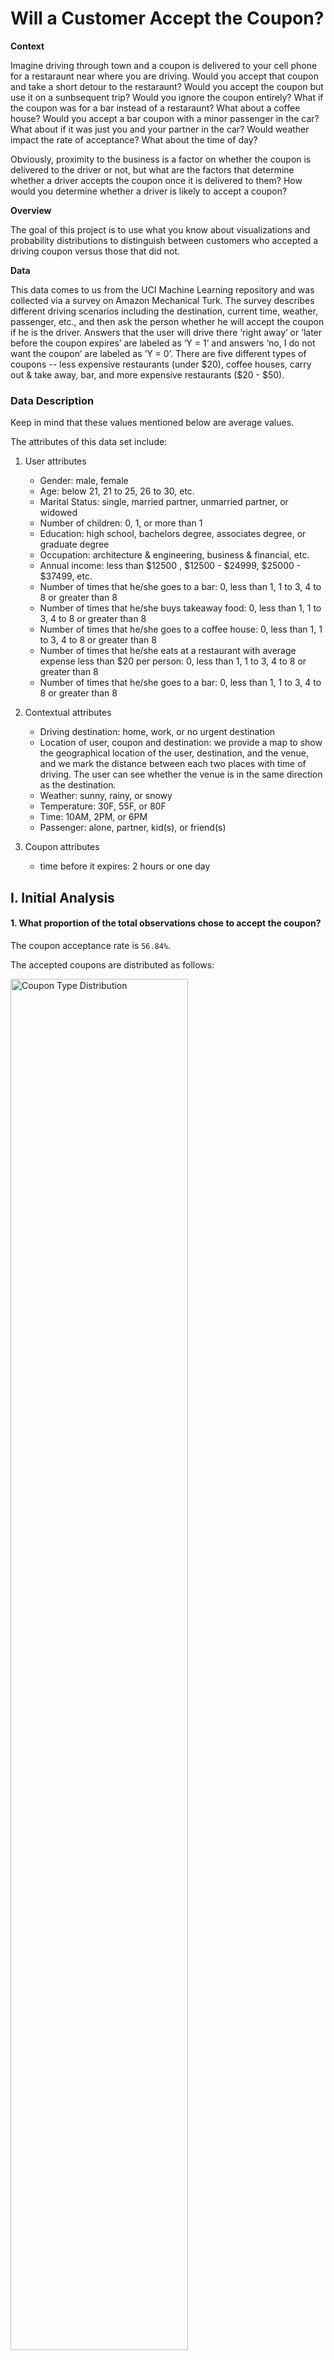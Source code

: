# Will a Customer Accept the Coupon?

**Context**

Imagine driving through town and a coupon is delivered to your cell phone for a restaraunt near where you are driving. Would you accept that coupon and take a short detour to the restaraunt? Would you accept the coupon but use it on a sunbsequent trip? Would you ignore the coupon entirely? What if the coupon was for a bar instead of a restaraunt? What about a coffee house? Would you accept a bar coupon with a minor passenger in the car? What about if it was just you and your partner in the car? Would weather impact the rate of acceptance? What about the time of day?

Obviously, proximity to the business is a factor on whether the coupon is delivered to the driver or not, but what are the factors that determine whether a driver accepts the coupon once it is delivered to them? How would you determine whether a driver is likely to accept a coupon?

**Overview**

The goal of this project is to use what you know about visualizations and probability distributions to distinguish between customers who accepted a driving coupon versus those that did not.

**Data**

This data comes to us from the UCI Machine Learning repository and was collected via a survey on Amazon Mechanical Turk. The survey describes different driving scenarios including the destination, current time, weather, passenger, etc., and then ask the person whether he will accept the coupon if he is the driver. Answers that the user will drive there ‘right away’ or ‘later before the coupon expires’ are labeled as ‘Y = 1’ and answers ‘no, I do not want the coupon’ are labeled as ‘Y = 0’.  There are five different types of coupons -- less expensive restaurants (under $20), coffee houses, carry out & take away, bar, and more expensive restaurants ($20 - $50).

### Data Description
Keep in mind that these values mentioned below are average values.

The attributes of this data set include:
1. User attributes
    -  Gender: male, female
    -  Age: below 21, 21 to 25, 26 to 30, etc.
    -  Marital Status: single, married partner, unmarried partner, or widowed
    -  Number of children: 0, 1, or more than 1
    -  Education: high school, bachelors degree, associates degree, or graduate degree
    -  Occupation: architecture & engineering, business & financial, etc.
    -  Annual income: less than $12500 , $12500 - $24999, $25000 - $37499, etc.
    -  Number of times that he/she goes to a bar: 0, less than 1, 1 to 3, 4 to 8 or greater than 8
    -  Number of times that he/she buys takeaway food: 0, less than 1, 1 to 3, 4 to 8 or greater
       than 8
    -  Number of times that he/she goes to a coffee house: 0, less than 1, 1 to 3, 4 to 8 or
       greater than 8
    -  Number of times that he/she eats at a restaurant with average expense less than $20 per
       person: 0, less than 1, 1 to 3, 4 to 8 or greater than 8
    -  Number of times that he/she goes to a bar: 0, less than 1, 1 to 3, 4 to 8 or greater than 8
   
2. Contextual attributes
    - Driving destination: home, work, or no urgent destination
    - Location of user, coupon and destination: we provide a map to show the geographical
      location of the user, destination, and the venue, and we mark the distance between each
      two places with time of driving. The user can see whether the venue is in the same
      direction as the destination.
    - Weather: sunny, rainy, or snowy
    - Temperature: 30F, 55F, or 80F
    - Time: 10AM, 2PM, or 6PM
    - Passenger: alone, partner, kid(s), or friend(s)

3. Coupon attributes
    - time before it expires: 2 hours or one day

## I. Initial Analysis

#### 1. What proportion of the total observations chose to accept the coupon?

The coupon acceptance rate is `56.84%`.

The accepted coupons are distributed as follows:

<img src="images/CouponTypeDistribution.png" alt="Coupon Type Distribution" width="75%">

Coffee House coupons are the best performers, they will be further analyzed below.

## II. Bar coupons analysis

#### 1. What proportion of bar coupons were accepted?

41.00% of bar coupons were accepted.

<img src="images/proportionBar.png" alt="Figure 2.1">

#### 2. Identifying behavior around bar attendance

**2.1 Behaviour Analysis**

The acceptance of Bar coupons is primarily influenced by driver habits.  

The acceptance rate decreases when there are more than 3 visits a month.

<img src="images/ProportionFrequency.png" alt="Figure 2.2" width="75%">

$\color{green}{Hypothesis}$`Bar coupon acceptance is driven by people that go to bars up to 3 times per month.` dd

Created two audiences (Low and High Frequency) based on bar attendance. The definitions are as follows:

- *<font color=gray> Low-frequency Audience:</font> those who went to a bar 3 or fewer times a month*
- *<font color=gray> High-frequency Audience:</font> those who went to a bar more than 3 times a month*

The majority of coupons are coming from low-frequency participants.

**2.2 Takeaways on Bar Coupons

$\color{red}{Conclusion}$
**Offer more coupons to new participants and new attendees.**

## III. Coffee House coupons analysis

#### 1. What proportion of coffee house coupons were accepted?

`49.9%` of Coffee House coupons were accepted.

<img src="images/proportionCoffee.png" alt="Coffee proportion">

#### 2. Identifying passenger profiles around coffee house attendance
**2.1 Behaviour Analysis**

The acceptance of Coffee coupons is primarily influenced by the presence of children.

The acceptance of Coffee coupons increases as the number of passengers increases.

$\color{green}{Hypothesis}$`Coffee House coupon acceptance is driven by people who have children.`

<img src="images/coffeeAcceptanceAge.png" width="75%">

$\color{orange}{Analysis}$ Behaviour differs depending on their age and whether they have children.

For people in their 20s with children tend to grab coffee at higher frequencies than those who do not have children. 

People with children drop to their lowest in the early 30s, whereas that same age shows that people without children provide a higher percentage.
 
<img src="images/coffeeAcceptanceAge.png" width="75%">

**2.3 Accepted Coffee Coupons, passenger types, and attendance frequency**

**2.3.2 Analyzing results**

Given the scoring system above, the analysis reports the following findings:

<img src="images/plot8_2_2.png">

$\color{orange}{Analysis}$ Behaviour is consistent among all 4 passenger profiles.
Scores of 1, 2, and 6 are in the top 3 performers across the board. A score of 2 is top 1 in 3 out of 4 profiles

$\color{green}{Hypothesis}$`Attendance frequency is driving coupon acceptance
(Most likely a score of 2)`

**2.3.3 Looking deeper into the Hypothesis**

When looking at accepted coupons based on coffee house attendance frequency,
people with a score of `2` have a good chance of accepting the coupon.
But also scores of `6` are also looking good when compared to the rejected coupon behaviour.

<img src="images/plot8_3.png" width="50%">

Investigating further, people with scores of 2 and 6 represent `53.2%` of all coffee accepted coupons.

<img src="images/plot8_4_2.png">

The hypothesis was in the right track but when comparing with the rejected coupons, was able to identify
that scores of 6 were also performing good. Scores of `1` where also investigated but turn out to have a
`51.8%` rejection rate. As it's shown below, scores of `2-6` represent `66.1%` of all accepted coffee coupons.

<img src="images/plot8_4_1.png">

**2.4 Final thoughts on Coffee Coupons**

$\color{red}{Conclusion}$
**Offer less coupons to people that never go to coffee houses and more to people that go up to 8 times per month.**
